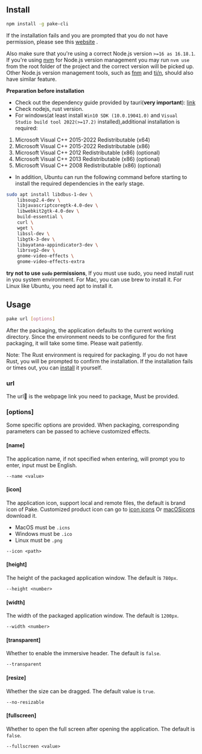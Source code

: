 ## Install

```bash
npm install -g pake-cli
```

If the installation fails and you are prompted that you do not have permission, please see this [website](https://gist.github.com/Giancarlos/d087f8a9e6516716da98ad0c0f5a8f58) .

Also make sure that you're using a correct Node.js version `>=16 as 16.18.1`. If you're using [nvm](https://github.com/nvm-sh/nvm) for Node.js version management you may run `nvm use` from the root folder of the project and the correct version will be picked up. Other Node.js version management tools, such as [fnm](https://github.com/Schniz/fnm) and [tj/n](https://github.com/tj/n), should also have similar feature.

**Preparation before installation**
- Check out the dependency guide provided by tauri(**very important**): [link](https://tauri.app/v1/guides/getting-started/prerequisites)
- Check nodejs, rust version.
- For windows(at least install `Win10 SDK (10.0.19041.0)` and `Visual Studio build tool 2022(>=17.2)` installed),additional installation is required:
1. Microsoft Visual C++ 2015-2022 Redistributable (x64)
2. Microsoft Visual C++ 2015-2022 Redistributable (x86)
3. Microsoft Visual C++ 2012 Redistributable (x86) (optional)
4. Microsoft Visual C++ 2013 Redistributable (x86) (optional)
5. Microsoft Visual C++ 2008 Redistributable (x86) (optional)
- In addition, Ubuntu can run the following command before starting to install the required dependencies in the early stage.
```bash
sudo apt install libdbus-1-dev \
    libsoup2.4-dev \
    libjavascriptcoregtk-4.0-dev \
    libwebkit2gtk-4.0-dev \
    build-essential \
    curl \
    wget \
    libssl-dev \
    libgtk-3-dev \
    libayatana-appindicator3-dev \
    librsvg2-dev \
    gnome-video-effects \
    gnome-video-effects-extra
```

**try not to use `sudo` permissions**, If you must use sudo, you need install rust in you system environment. For Mac, you can use brew to install it. For Linux like Ubuntu, you need apt to install it. 

## Usage

```bash
pake url [options]
```

After the packaging, the application defaults to the current working directory. Since the environment needs to be configured for the first packaging, it will take some time. Please wait patiently.

Note: The Rust environment is required for packaging. If you do not have Rust, you will be prompted to confirm the installation. If the installation fails or times out, you can [install](https://www.rust-lang.org/tools/install) it yourself.

### url

The url🔗 is the webpage link you need to package, Must be provided.

### [options]

Some specific options are provided. When packaging, corresponding parameters can be passed to achieve customized effects.

#### [name]

The application name, if not specified when entering, will prompt you to enter, input must be English.

```shell
--name <value>
```

#### [icon]

The application icon, support local and remote files, the default is brand icon of Pake. Customized product icon can go to [icon icons](https://icon-icons.com) Or [macOSicons](https://macosicons.com/#/) download it.

- MacOS must be `.icns`
- Windows must be `.ico`
- Linux must be `.png`

```shell
--icon <path>
```

#### [height]

The height of the packaged application window. The default is `780px`.

```shell
--height <number>
```

#### [width]

The width of the packaged application window. The default is `1200px`.

```shell
--width <number>
```

#### [transparent]

Whether to enable the immersive header. The default is `false`.

```shell
--transparent
```

#### [resize]

Whether the size can be dragged. The default value is `true`.

```shell
--no-resizable
```

#### [fullscreen]

Whether to open the full screen after opening the application. The default is `false`.

```shell
--fullscreen <value>
```
